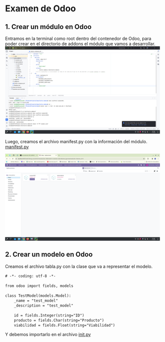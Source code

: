 # Examen de Odoo
## 1. Crear un módulo en Odoo
Entramos en la terminal como root dentro del contenedor de Odoo, para poder crear en el directorio de addons el módulo que vamos a desarrollar.
![image](Imagenes/1.png)

Luego, creamos el archivo manifest.py con la información del módulo.
 [manifest.py](./models/_manifest_.py)

![image](Imagenes/2.png)

## 2. Crear un modelo en Odoo
Creamos el archivo tabla.py con la clase que va a representar el modelo.
```
# -*- coding: utf-8 -*-

from odoo import fields, models

class TestModel(models.Model):
    _name = "test_model"
    _description = "test_model"

    id = fields.Integer(string="ID")
    producto = fields.Char(string="Producto")
    viabilidad = fields.Float(string="Viabilidad")
```
Y debemos importarlo en el archivo [init.py](__init__.py)


